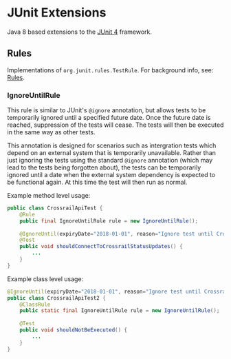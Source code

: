 # JUnit Extensions
Java 8 based extensions to the [JUnit 4](http://junit.org/junit4/) framework.

## Rules
Implementations of `org.junit.rules.TestRule`. For background info, see: [Rules](https://github.com/junit-team/junit4/wiki/Rules).

### IgnoreUntilRule
This rule is similar to JUnit's `@ignore` annotation, but allows tests to be temporarily ignored until a specified future date.
Once the future date is reached, suppression of the tests will cease. The tests will then be executed in the same way as other tests.

This annotation is designed for scenarios such as intergration tests which depend on an external system that is temporarily unavailable.
Rather than just ignoring the tests using the standard `@ignore` annotation (which may lead to the tests being forgotten about), the tests
can be temporarily ignored until a date when the external system dependency is expected to be functional again.
At this time the test will then run as normal.

Example method level usage:
```java
public class CrossrailApiTest {
    @Rule
    public final IgnoreUntilRule rule = new IgnoreUntilRule();
    
    @IgnoreUntil(expiryDate="2018-01-01", reason="Ignore test until Crossrail is running in 2018.")
    @Test
    public void shouldConnectToCrossrailStatusUpdates() {
        ...
    }
}
```

Example class level usage:
```java
@IgnoreUntil(expiryDate="2018-01-01", reason="Ignore test until Crossrail is running in 2018.")
public class CrossrailApiTest2 {
    @ClassRule
    public static final IgnoreUntilRule rule = new IgnoreUntilRule();
    
    @Test
    public void shouldNotBeExecuted() {
        ...
    }
}
```